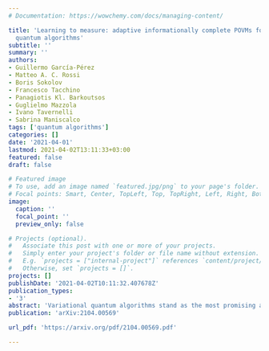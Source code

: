 ```yaml
---
# Documentation: https://wowchemy.com/docs/managing-content/

title: 'Learning to measure: adaptive informationally complete POVMs for near-term
  quantum algorithms'
subtitle: ''
summary: ''
authors:
- Guillermo García-Pérez
- Matteo A. C. Rossi
- Boris Sokolov
- Francesco Tacchino
- Panagiotis Kl. Barkoutsos
- Guglielmo Mazzola
- Ivano Tavernelli
- Sabrina Maniscalco
tags: ['quantum algorithms']
categories: []
date: '2021-04-01'
lastmod: 2021-04-02T13:11:33+03:00
featured: false
draft: false

# Featured image
# To use, add an image named `featured.jpg/png` to your page's folder.
# Focal points: Smart, Center, TopLeft, Top, TopRight, Left, Right, BottomLeft, Bottom, BottomRight.
image:
  caption: ''
  focal_point: ''
  preview_only: false

# Projects (optional).
#   Associate this post with one or more of your projects.
#   Simply enter your project's folder or file name without extension.
#   E.g. `projects = ["internal-project"]` references `content/project/deep-learning/index.md`.
#   Otherwise, set `projects = []`.
projects: []
publishDate: '2021-04-02T10:11:32.407678Z'
publication_types:
- '3'
abstract: 'Variational quantum algorithms stand as the most promising approaches towards practical applications of near-term quantum computers. However, these methodologies usually require a large number of measurements, which represents an important roadblock for future real-world use cases. We introduce a novel approach to tackle this problem: a variational measurement scheme. We present an algorithm that optimises informationally complete POVMs on the fly in order to minimise the statistical fluctuations in the estimation of relevant cost functions. We use it in combination with the Variational Quantum Eigensolver to calculate ground-state energies of molecular Hamiltonians in numerical simulations and show that it is competitive with state-of-the-art measurement reduction approaches. We also highlight the potential of the informational completeness of the measurement outcomes by reusing the ground-state energy estimation data to perform high-fidelity reduced state tomography.'
publication: 'arXiv:2104.00569'

url_pdf: 'https://arxiv.org/pdf/2104.00569.pdf'

---
```

